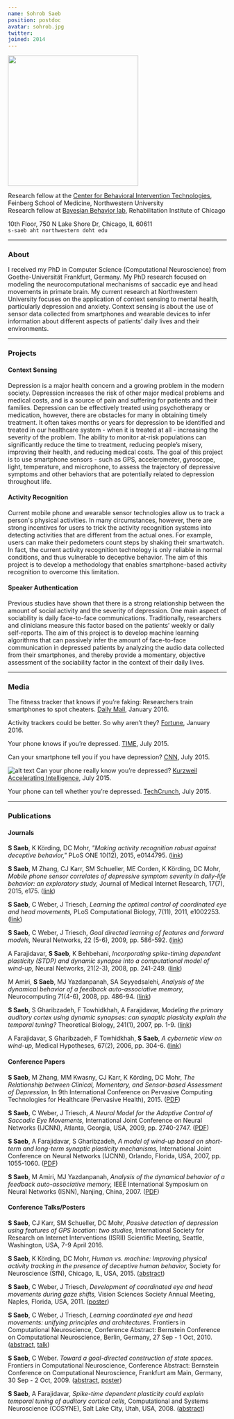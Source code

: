 ```yaml
---
name: Sohrob Saeb
position: postdoc
avatar: sohrob.jpg
twitter:
joined: 2014
---
```


<img width="300" src="{{site.baseurl}}/images/people/{{page.avatar}}" data-action="zoom">

Research fellow at the [Center for Behavioral Intervention Technologies](http://www.cbits.northwestern.edu/), Feinberg School of Medicine, Northwestern University<br>
Research fellow at [Bayesian Behavior lab](http://klab.smpp.northwestern.edu/wiki/index.php5/Welcome), Rehabilitation Institute of Chicago

10th Floor, 750 N Lake Shore Dr, Chicago, IL 60611<br>
<i class="fa fa-envelope-o"></i>  `s-saeb aht northwestern doht edu`

---

### About

I received my PhD in Computer Science (Computational Neuroscience) from Goethe-Universität Frankfurt, Germany. My PhD research focused on modeling the neurocomputational mechanisms of saccadic eye and head movements in primate brain. My current research at Northwestern University focuses on the application of context sensing to mental health, particularly depression and anxiety. Context sensing is about the use of sensor data collected from smartphones and wearable devices to infer information about different aspects of patients’ daily lives and their environments.

---

### Projects

#### Context Sensing

Depression is a major health concern and a growing problem in the modern society. Depression increases the risk of other major medical problems and medical costs, and is a source of pain and suffering for patients and their families. Depression can be effectively treated using psychotherapy or medication, however, there are obstacles for many in obtaining timely treatment. It often takes months or years for depression to be identified and treated in our healthcare system - when it is treated at all - increasing the severity of the problem. The ability to monitor at-risk populations can significantly reduce the time to treatment, reducing people’s misery, improving their health, and reducing medical costs. The goal of this project is to use smartphone sensors - such as GPS, accelerometer, gyroscope, light, temperature, and microphone, to assess the trajectory of depressive symptoms and other behaviors that are potentially related to depression throughout life.

#### Activity Recognition

Current mobile phone and wearable sensor technologies allow us to track a person's physical activities. In many circumstances, however, there are strong incentives for users to trick the activity recognition systems into detecting activities that are different from the actual ones. For example, users can make their pedometers count steps by shaking their smartwatch. In fact, the current activity recognition technology is only reliable in normal conditions, and thus vulnerable to deceptive behavior. The aim of this project is to develop a methodology that enables smartphone-based activity recognition to overcome this limitation.

#### Speaker Authentication

Previous studies have shown that there is a strong relationship between the amount of social activity and the severity of depression. One main aspect of sociability is daily face-to-face communications. Traditionally, researchers and clinicians measure this factor based on the patients’ weekly or daily self-reports. The aim of this project is to develop machine learning algorithms that can passively infer the amount of face-to-face communication in depressed patients by analyzing the audio data collected from their smartphones, and thereby provide a momentary, objective assessment of the sociability factor in the context of their daily lives.

---

### Media

The fitness tracker that knows if you’re faking: Researchers train smartphones to spot cheaters. [Daily Mail](http://www.dailymail.co.uk/sciencetech/article-3396194/The-fitness-tracker-knows-faking-Researchers-train-smartphones-spot-cheaters.html), January 2016.

Activity trackers could be better. So why aren’t they? [Fortune](http://fortune.com/2016/01/22/fitness-tracker-cheating-study/), January 2016.

Your phone knows if you’re depressed. [TIME](http://time.com/3958128/smartphone-depression/), July 2015.

Can your smartphone tell you if you have depression? [CNN](http://www.cnn.com/2015/07/15/health/smartphone-depression-diagnosis/), July 2015.

![alt text](http://www.kurzweilai.net/wp-content/themes/kurzweilai/images/layout/logo_2.png "Logo Title Text 1")
Can your phone really know you’re depressed? [Kurzweil Accelerating Intelligence](http://www.kurzweilai.net/can-your-phone-really-know-youre-depressed), July 2015.

Your phone can tell whether you’re depressed. [TechCrunch](http://techcrunch.com/2015/07/16/your-phone-can-tell-whether-youre-depressed/), July 2015.

---

### Publications

#### Journals

**S Saeb**, K Körding, DC Mohr, _"Making activity recognition robust against deceptive behavior,"_ PLoS ONE 10(12), 2015, e0144795. ([link](http://journals.plos.org/plosone/article?id=10.1371/journal.pone.0144795))

**S Saeb**, M Zhang, CJ Karr, SM Schueller, ME Corden, K Körding, DC Mohr, _Mobile phone sensor correlates of depressive symptom severity in daily-life behavior: an exploratory study,_ Journal of Medical Internet Research, 17(7), 2015, e175. ([link](http://www.jmir.org/2015/7/e175/))

**S Saeb**, C Weber, J Triesch, _Learning the optimal control of coordinated eye and head movements,_ PLoS Computational Biology, 7(11), 2011, e1002253. ([link](http://journals.plos.org/ploscompbiol/article?id=10.1371/journal.pcbi.1002253))

**S Saeb**, C Weber, J Triesch, _Goal directed learning of features and forward models,_ Neural Networks, 22 (5-6), 2009, pp. 586-592. ([link](http://www.sciencedirect.com/science/article/pii/S0893608009001245))

A Farajidavar, **S Saeb**, K Behbehani, _Incorporating spike-timing dependent plasticity (STDP) and dynamic synapse into a computational model of wind-up,_ Neural Networks, 21(2-3), 2008, pp. 241-249. ([link](http://www.sciencedirect.com/science/article/pii/S089360800700264X))

M Amiri, **S Saeb**, MJ Yazdanpanah, SA Seyyedsalehi, _Analysis of the dynamical behavior of a feedback auto-associative memory,_ Neurocomputing 71(4-6), 2008, pp. 486-94. ([link](http://www.sciencedirect.com/science/article/pii/S0925231207002809))

**S Saeb**, S Gharibzadeh, F Towhidkhah, A Farajidavar, _Modeling the primary auditory cortex using dynamic synapses: can synaptic plasticity explain the temporal tuning?_ Theoretical Biology, 241(1), 2007, pp. 1-9. ([link](http://www.sciencedirect.com/science/article/pii/S0022519307001415))

A Farajidavar, S Gharibzadeh, F Towhidkhah, **S Saeb**, _A cybernetic view on wind-up,_ Medical Hypotheses, 67(2), 2006, pp. 304-6. ([link](http://www.sciencedirect.com/science/article/pii/S0306987706001216))

#### Conference Papers

**S Saeb**, M Zhang, MM Kwasny, CJ Karr, K Körding, DC Mohr, _The Relationship between Clinical, Momentary, and Sensor-based Assessment of Depression,_ In 9th International Conference on Pervasive Computing Technologies for Healthcare (Pervasive Health), 2015. ([PDF](http://klab.smpp.northwestern.edu/wiki/images/c/c9/SaebPerHealth15.pdf))

**S Saeb**, C Weber, J Triesch, _A Neural Model for the Adaptive Control of Saccadic Eye Movements,_ International Joint Conference on Neural Networks (IJCNN), Atlanta, Georgia, USA, 2009, pp. 2740-2747. ([PDF](http://klab.smpp.northwestern.edu/wiki/images/2/20/SaebIJCNN09.pdf))

**S Saeb**, A Farajidavar, S Gharibzadeh, _A model of wind-up based on short-term and long-term synaptic plasticity mechanisms,_ International Joint Conference on Neural Networks (IJCNN), Orlando, Florida, USA, 2007, pp. 1055-1060. ([PDF](http://klab.smpp.northwestern.edu/wiki/images/8/87/SaebIJCNN07.pdf))

**S Saeb**, M Amiri, MJ Yazdanpanah, _Analysis of the dynamical behavior of a feedback auto-associative memory,_ IEEE International Symposium on Neural Networks (ISNN), Nanjing, China, 2007. ([PDF](http://klab.smpp.northwestern.edu/wiki/images/8/87/SaebISNN07.pdf))

#### Conference Talks/Posters

**S Saeb**, CJ Karr, SM Schueller, DC Mohr, _Passive detection of depression using features of GPS location: two studies,_ International Society for Research on Internet Interventions (ISRII) Scientific Meeting, Seattle, Washington, USA, 7-9 April 2016.

**S Saeb**, K Körding, DC Mohr, _Human vs. machine: Improving physical activity tracking in the presence of deceptive human behavior,_ Society for Neuroscience (SfN), Chicago, IL, USA, 2015. ([abstract](http://klab.smpp.northwestern.edu/wiki/images/1/1e/SaebSfN15.pdf))

**S Saeb**, C Weber, J Triesch, _Development of coordinated eye and head movements during gaze shifts,_ Vision Sciences Society Annual Meeting, Naples, Florida, USA, 2011. ([poster](http://klab.smpp.northwestern.edu/wiki/images/f/f6/SaebVSS11.pdf))

**S Saeb**, C Weber, J Triesch, _Learning coordinated eye and head movements: unifying principles and architectures._ Frontiers in Computational Neuroscience, Conference Abstract: Bernstein Conference on Computational Neuroscience, Berlin, Germany, 27 Sep - 1 Oct, 2010. ([abstract](http://www.frontiersin.org/10.3389/conf.fncom.2010.51.00065/event_abstract), [talk](http://klab.smpp.northwestern.edu/wiki/images/3/37/SaebBCCN_talk.pdf))

**S Saeb**, C Weber. _Toward a goal-directed construction of state spaces._ Frontiers in Computational Neuroscience, Conference Abstract: Bernstein Conference on Computational Neuroscience, Frankfurt am Main, Germany, 30 Sep - 2 Oct, 2009. ([abstract](http://www.frontiersin.org/10.3389/conf.neuro.10.2009.14.019/event_abstract), [poster](http://klab.smpp.northwestern.edu/wiki/images/0/05/SaebBCCN09_poster.pdf))

**S Saeb**, A Farajidavar, _Spike-time dependent plasticity could explain temporal tuning of auditory cortical cells,_ Computational and Systems Neuroscience (COSYNE), Salt Lake City, Utah, USA, 2008. ([abstract](http://klab.smpp.northwestern.edu/wiki/images/8/8b/SaebCOSYNE08.pdf))
